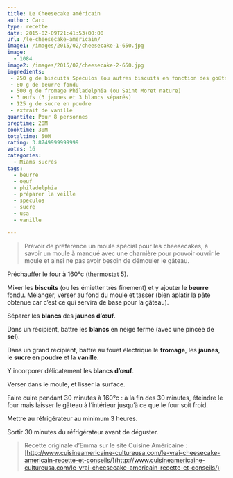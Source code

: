 ```yaml
---
title: Le Cheesecake américain
author: Caro
type: recette
date: 2015-02-09T21:41:53+00:00
url: /le-cheesecake-americain/
image1: /images/2015/02/cheesecake-1-650.jpg
image:
  - 1084
image2: /images/2015/02/cheesecake-2-650.jpg
ingredients:
 - 250 g de biscuits Spéculos (ou autres biscuits en fonction des goûts de type Petit Beurre par exemple)
 - 80 g de beurre fondu
 - 500 g de fromage Philadelphia (ou Saint Moret nature)
 - 3 œufs (3 jaunes et 3 blancs séparés)
 - 125 g de sucre en poudre
 - extrait de vanille
quantite: Pour 8 personnes
preptime: 20M
cooktime: 30M
totaltime: 50M
rating: 3.8749999999999
votes: 16
categories:
  - Miams sucrés
tags:
  - beurre
  - oeuf
  - philadelphia
  - préparer la veille
  - speculos
  - sucre
  - usa
  - vanille

---
```

> Prévoir de préférence un moule spécial pour les cheesecakes, à savoir un moule à manqué avec une charnière pour pouvoir ouvrir le moule et ainsi ne pas avoir besoin de démouler le gâteau.

Préchauffer le four à 160°c (thermostat 5).

Mixer les **biscuits** (ou les émietter très finement) et y ajouter le **beurre** fondu. Mélanger, verser au fond du moule et tasser (bien aplatir la pâte obtenue car c&rsquo;est ce qui servira de base pour la gâteau).

Séparer les **blancs** des **jaunes d’œuf**.

Dans un récipient, battre les **blancs** en neige ferme (avec une pincée de **sel**).

Dans un grand récipient, battre au fouet électrique le **fromage**, les **jaunes**, le **sucre en poudre** et la **vanille**.

Y incorporer délicatement les **blancs d’œuf**.

Verser dans le moule, et lisser la surface.

Faire cuire pendant 30 minutes à 160°c : à la fin des 30 minutes, éteindre le four mais laisser le gâteau à l&rsquo;intérieur jusqu&rsquo;à ce que le four soit froid.

Mettre au réfrigérateur au minimum 3 heures.

Sortir 30 minutes du réfrigérateur avant de déguster.

> Recette originale d&rsquo;Emma sur le site Cuisine Américaine : [http://www.cuisineamericaine-cultureusa.com/le-vrai-cheesecake-americain-recette-et-conseils/](http://www.cuisineamericaine-cultureusa.com/le-vrai-cheesecake-americain-recette-et-conseils/)
